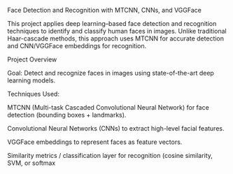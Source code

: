 Face Detection and Recognition with MTCNN, CNNs, and VGGFace

This project applies deep learning–based face detection and recognition techniques to identify and classify human faces in images. Unlike traditional Haar-cascade methods, this approach uses MTCNN for accurate detection and CNN/VGGFace embeddings for recognition.

Project Overview

Goal: Detect and recognize faces in images using state-of-the-art deep learning models.

Techniques Used:

MTCNN (Multi-task Cascaded Convolutional Neural Network) for face detection (bounding boxes + landmarks).

Convolutional Neural Networks (CNNs) to extract high-level facial features.

VGGFace embeddings to represent faces as feature vectors.

Similarity metrics / classification layer for recognition (cosine similarity, SVM, or softmax
